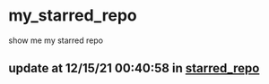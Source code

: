 # my_starred_repo
show me my starred repo

update at 12/15/21 00:40:58 in [starred_repo](./index.html)
---

